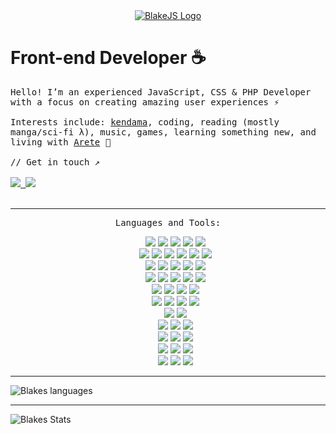 <div align="center">
  <a href="https://blakejs.com" rel="noopener" target="_blank">
    <img src="https://blakejs.com/static/misc/bg_slimer.png" alt="BlakeJS Logo"/>
  </a>
</div>
<h1 align="left">Front-end Developer  ☕</h1>

<p align="left">
  <samp>
    Hello! I’m an experienced JavaScript, CSS & PHP Developer with a focus on creating amazing user experiences ⚡
        <br><br> Interests include: <a href="https://www.kendama.co" rel="noopener" target="_blank">kendama</a>, coding, reading (mostly manga/sci-fi λ), music, games, learning something new, and living with <a href="https://en.wikipedia.org/wiki/Arete" rel="noopener" target="_blank">Arete</a> 🌱
    <br><br> // Get in touch ↗
    <br><br>
    <a href="https://www.linkedin.com/in/blakejs" rel="noopener" target="_blank">
      <img src="https://img.shields.io/badge/linkedin%20-%230077B5.svg?&style=for-the-badge&logo=linkedin&logoColor=white"/>
    </a>
    <a href="https://blakejs.com" rel="noopener" target="_blank">
      <img src="https://img.shields.io/badge/portfolio%20-000.svg?&style=for-the-badge&logo=&logoColor=white"/>
    </a>
  </samp>
  <br><br>
</p>
<hr>

<p align="center">
  <samp>Languages and Tools:</samp><br>
  <ul align="center">
    <img src="https://img.shields.io/badge/javascript%20-%23323330.svg?&style=for-the-badge&logo=javascript&logoColor=%23F7DF1E"/>
    <img src="https://img.shields.io/badge/php-%23777BB4.svg?&style=for-the-badge&logo=php&logoColor=white"/>
    <img src="https://img.shields.io/badge/css3%20-%231572B6.svg?&style=for-the-badge&logo=css3&logoColor=white"/>
    <img src="https://img.shields.io/badge/vuejs%20-%23338f66.svg?&style=for-the-badge&logo=vue.js&logoColor=%2361DAFB"/>
    <img src="https://img.shields.io/badge/wordpress%20-21759B.svg?&style=for-the-badge&logo=wordpress&logoColor=white"/>
    <br>
    <img src="https://img.shields.io/badge/html5%20-%23E34F26.svg?&style=for-the-badge&logo=html5&logoColor=white"/>
    <img src="https://img.shields.io/badge/npm%20-CB3837.svg?&style=for-the-badge&logo=npm&logoColor=white"/>
    <img src="https://img.shields.io/badge/sass%20-hotpink.svg?&style=for-the-badge&logo=sass&logoColor=white"/>
    <img src="https://img.shields.io/badge/git%20-%23F05033.svg?&style=for-the-badge&logo=git&logoColor=white"/>
    <img src="https://img.shields.io/badge/jest%20-C21325.svg?&style=for-the-badge&logo=jest&logoColor=white"/>
    <img src="https://img.shields.io/badge/gulp%20-CF4647.svg?&style=for-the-badge&logo=gulp&logoColor=F9DC3E"/>
    <br>
    <img src="https://img.shields.io/badge/babel%20-%23323330.svg?&style=for-the-badge&logo=babel&logoColor=F9DC3E"/>
    <img src="https://img.shields.io/badge/prettier%20-F7B93E.svg?&style=for-the-badge&logo=prettier&logoColor=black"/>
    <img src="https://img.shields.io/badge/postcss%20-DD3A0A.svg?&style=for-the-badge&logo=postcss&logoColor=white"/>
    <img src="https://img.shields.io/badge/eslint%20-4B32C3.svg?&style=for-the-badge&logo=eslint&logoColor=FFFFFF"/>
    <img src="https://img.shields.io/badge/webpack%20-%238DD6F9.svg?&style=for-the-badge&logo=webpack&logoColor=white"/>
    <br>
    <img src="https://img.shields.io/badge/yarn%20-2C8EBB.svg?&style=for-the-badge&logo=yarn&logoColor=white"/>
    <img src="https://img.shields.io/badge/insomnia%20-5849BE.svg?&style=for-the-badge&logo=insomnia&logoColor=white"/>
    <img src="https://img.shields.io/badge/react%20-%2320232a.svg?&style=for-the-badge&logo=react&logoColor=%2361DAFB"/>
    <img src="https://img.shields.io/badge/node%20-339933.svg?&style=for-the-badge&logo=node.js&logoColor=white"/>
    <img src="https://img.shields.io/badge/postman%20-FF6C37.svg?&style=for-the-badge&logo=postman&logoColor=white"/>
    <br>
    <img src="https://img.shields.io/badge/docker%20-%230db7ed.svg?&style=for-the-badge&logo=docker&logoColor=white"/>
    <img src="https://img.shields.io/badge/aws%20-232F3E.svg?&style=for-the-badge&logo=amazon-aws&logoColor=white"/>
    <img src="https://img.shields.io/badge/DigitalOcean-%230167ff.svg?&style=for-the-badge&logo=digitalOcean&logoColor=white"/>
    <img src="https://img.shields.io/badge/woo%20-96588A.svg?&style=for-the-badge&logo=woo&logoColor=white"/>
    <br>
    <img src="https://img.shields.io/badge/heroku%20-%23430098.svg?&style=for-the-badge&logo=heroku&logoColor=white"/>
    <img src="https://img.shields.io/badge/netlify%20-00C7B7.svg?&style=for-the-badge&logo=netlify&logoColor=white"/>
    <img src="https://img.shields.io/badge/linode%20-00A95C.svg?&style=for-the-badge&logo=linode&logoColor=white"/>
    <img src="https://img.shields.io/badge/wpengine%20-40BAC8.svg?&style=for-the-badge&logo=wp-engine&logoColor=white"/>
    <br>
    <img src="https://img.shields.io/badge/chrome_dev_tools%20-4285F4.svg?&style=for-the-badge&logo=google-chrome&logoColor=FFFFFF"/>
    <img src="https://img.shields.io/badge/firefox_dev_tools%20-FF7139.svg?&style=for-the-badge&logo=firefox&logoColor=FFFFFF"/>
    <br>
    <img src="https://img.shields.io/badge/mdnwebdocs%20-000.svg?&style=for-the-badge&logo=mdn-web-docs&logoColor=FFFFFF"/>
    <img src="https://img.shields.io/badge/w3c%20-005A9C.svg?&style=for-the-badge&logo=w3c&logoColor=FFFFFF"/>
    <img src="https://img.shields.io/badge/lighthouse%20-F44B21.svg?&style=for-the-badge&logo=lighthouse&logoColor=FFFFFF"/>
    <br>
    <img src="https://img.shields.io/badge/mysql%20-4479A1.svg?&style=for-the-badge&logo=mysql&logoColor=white"/>
    <img src="https://img.shields.io/badge/Mongodb%20-47A248.svg?&style=for-the-badge&logo=mongodb&logoColor=white"/>
    <img src="https://img.shields.io/badge/redis%20-DC382D.svg?&style=for-the-badge&logo=redis&logoColor=white"/>
    <br>
    <img src="https://img.shields.io/badge/ubuntu%20-E95420.svg?&style=for-the-badge&logo=ubuntu&logoColor=white"/>
    <img src="https://img.shields.io/badge/archlinux%20-1793D1.svg?&style=for-the-badge&logo=arch-linux&logoColor=white"/>
    <img src="https://img.shields.io/badge/linux%20-FCC624.svg?&style=for-the-badge&logo=linux&logoColor=black"/>
    <br>
    <img src="https://img.shields.io/badge/vscode%20-007ACC.svg?&style=for-the-badge&logo=visual-studio-code&logoColor=white"/>
    <img src="https://img.shields.io/badge/photoshop%20-000.svg?&style=for-the-badge&logo=adobe-photoshop&logoColor=white"/>
    <img src="https://img.shields.io/badge/vim%20-57A143.svg?&style=for-the-badge&logo=vim&logoColor=white"/>
  </ul>
</p>

<hr>
<div align="left">
<img align="center" alt="Blakes languages" src="https://github-readme-stats.vercel.app/api/top-langs/?username=blakejs&langs_count=7&layout=compact&theme=nightowl" />
<hr>
  <img align="center" alt="Blakes Stats" src="https://github-readme-stats.vercel.app/api?username=blakejs&show_icons=true&theme=nightowl&hide=contribs,prs" />
</div>
